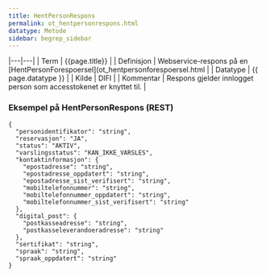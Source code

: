 ```yaml
---
title: HentPersonRespons
permalink: ot_hentpersonrespons.html
datatype: Metode
sidebar: begrep_sidebar
---
```


|---|---|
| Term          | {{page.title}} |
| Definisjon    | Webservice-respons på en [HentPersonForespoersel](ot_hentpersonforespoersel.html |
| Datatype      | {{ page.datatype }} |
| Kilde         | DIFI |
| Kommentar     | Respons gjelder innlogget person som accesstokenet er knyttet til. |

### Eksempel på HentPersonRespons (REST)

```
{
  "personidentifikator": "string",
  "reservasjon": "JA",
  "status": "AKTIV",
  "varslingsstatus": "KAN_IKKE_VARSLES",
  "kontaktinformasjon": {
    "epostadresse": "string",
    "epostadresse_oppdatert": "string",
    "epostadresse_sist_verifisert": "string",
    "mobiltelefonnummer": "string",
    "mobiltelefonnummer_oppdatert": "string",
    "mobiltelefonnummer_sist_verifisert": "string"
  },
  "digital_post": {
    "postkasseadresse": "string",
    "postkasseleverandoeradresse": "string"
  },
  "sertifikat": "string",
  "spraak": "string",
  "spraak_oppdatert": "string"
}
```
